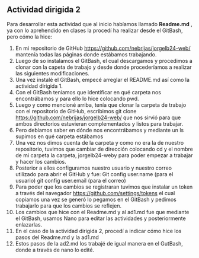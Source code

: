 ## Actividad dirigida 2  




Para desarrollar esta actividad que al inicio habíamos llamado **Readme.md** , ya con lo aprehendido en clases la procedí ha realizar desde el GitBash, pero cómo la hice:
1.	En mi repositorio de GitHub https://github.com/nebrijas/jorgelb24-web/ mantenía todas las páginas donde estábamos trabajando.
2.	Luego de so instalamos el GitBash, el cual descargamos y procedimos a clonar con la capeta de trabajo y desde donde procederíamos a realizar las siguientes modificaciones.
3.	Una vez instalé el GitBash, empecé arreglar el README.md así como la actividad dirigida 1.
2.	Con el GitBash teníamos que identificar en qué carpeta nos encontrábamos y para ello lo hice colocando  pwd.
3.	Luego y como mencioné arriba, tenía que clonar la carpeta de trabajo con el repositorio de GitHub, escribimos  git clone https://github.com/nebrijas/jorgelb24-web/ que nos sirvió para que ambos directorios estuvieran complementados y listos para trabajar.
4.	Pero debíamos saber en dónde nos encontrábamos y mediante un ls supimos en qué carpeta estábamos 
5.	Una vez nos dimos cuenta de la carpeta y como no era la de nuestro repositorio, tuvimos que cambiar de dirección colocando cd y el nombre de mi carpeta la carpeta, jorgelb24-weby para poder empezar a trabajar y hacer los cambios.
6.	Posterior a ellos configuramos nuestro usuario y nuestro correo utilizado para abrir el GitHub y fue: Git config user.name (para el usuario) git config user.email (para el correo)
7.	 Para poder que los cambios se registraran tuvimos que instalar un token a través del navegador  https://github.com/settings/tokens el cual copiamos una vez se generó lo pegamos en el GitBash y pedimos trabajarlo para que los cambios se reflejen.
8.	Los cambios que hice con el Readme.md y al ad1.md fue que mediante el GitBash, usamos Nano para editar las actividades y posteriormente enlazarlas.
9.	En el caso de la actividad dirigida 2, procedí a indicar cómo hice los pasos del Readme.md y la ad1.md
10.	Estos pasos de la ad2.md los trabajé de igual manera en el GutBash, donde a través de nano lo edité.
